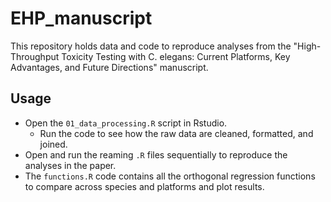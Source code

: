 # EHP_manuscript
This repository holds data and code to reproduce analyses from the "High-Throughput Toxicity Testing with C. elegans: Current Platforms, Key Advantages, and Future Directions" manuscript.

## Usage
* Open the `01_data_processing.R` script in Rstudio.
    * Run the code to see how the raw data are cleaned, formatted, and joined.
* Open and run the reaming `.R` files sequentially to reproduce the analyses in the paper.
* The `functions.R` code contains all the orthogonal regression functions to compare across species and platforms and plot results.

